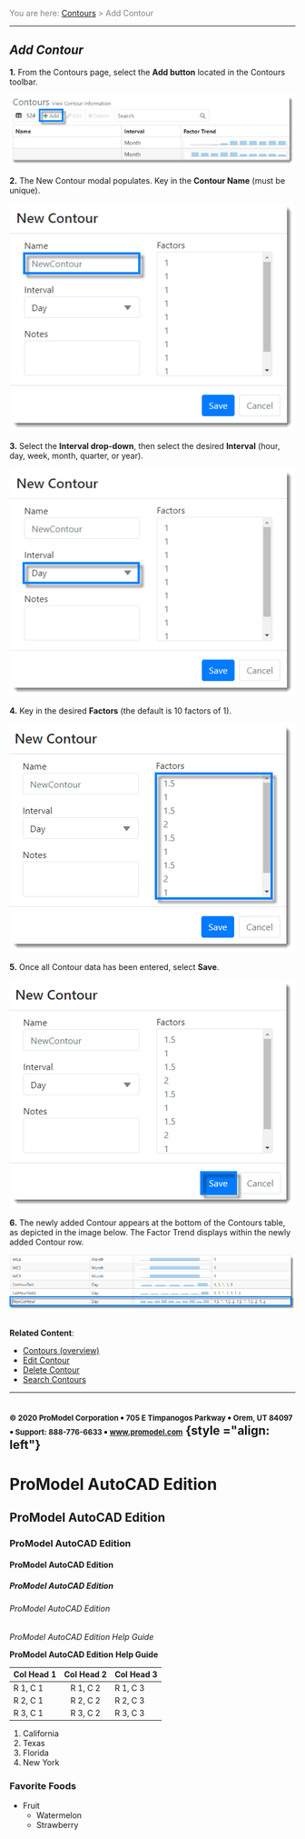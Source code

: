 ﻿
<span style="color:grey">
<span style="font-size:14px">

You are here: [Contours](C:/_git/ProModelAutodeskEdition/PorfolioSimulator.Help/wwwroot/Help/Docs/Contours/Contours.md) > Add Contour

</span>
</span></span>

----
## _**Add Contour**_ 
<span style="font-size:14px">

**1.** From the Contours page, select the **Add button** located in the Contours toolbar.

![Add Contour](AddBlue.png "Contours Table - Add Contour")

**2.** The New Contour modal populates. Key in the **Contour Name** (must be unique).

![Contour Name](NameBlue.png "New Contour Modal - Name")

**3.** Select the **Interval drop-down**, then select the desired **Interval** (hour, day, week, month, quarter, or year).

![Interval](IntervalBlue.png "New Contour Modal - Interval")

**4.** Key in the desired **Factors** (the default is 10 factors of 1). 

![Factors](FactorsBlue.png "New Contour Modal - Factors")

**5.** Once all Contour data has been entered, select **Save**.

![Save](SaveBlue.png "New Contour Modal - Save")

**6.** The newly added Contour appears at the bottom of the Contours table, as depicted in the image below. The Factor Trend displays within the newly added Contour row.

![Updated Contours Table](ContourBlue.png "Updated Contours Table")

##
**Related Content**:
* [Contours (overview)](C:/_git/ProModelAutodeskEdition/PorfolioSimulator.Help/wwwroot/Help/Docs/Contours/Contours.md)
* [Edit Contour](C:/_git/ProModelAutodeskEdition/PorfolioSimulator.Help/wwwroot/Help/Docs/Contours/EditContour/EditContour.md)
* [Delete Contour](C:/_git/ProModelAutodeskEdition/PorfolioSimulator.Help/wwwroot/Help/Docs/Contours/DeleteContour/DeleteContour.md)
* [Search Contours](C:/_git/ProModelAutodeskEdition/PorfolioSimulator.Help/wwwroot/Help/Docs/Contours/SearchContours/SearchContours.md)

</span>

---

<span style="font-size:13px"> &copy; 2020 ProModel Corporation ![dot](dot1.png) 705 E Timpanogos Parkway ![dot](dot1.png) Orem, UT 84097 ![dot](dot1.png) Support: 888-776-6633 ![dot](dot1.png) www.promodel.com</span> {style ="align: left"}
---

# ProModel AutoCAD Edition
## ProModel AutoCAD Edition
### ProModel AutoCAD Edition
#### ProModel AutoCAD Edition
##### ProModel AutoCAD Edition
###### ProModel AutoCAD Edition


*ProModel AutoCAD Edition* _Help Guide_

**ProModel AutoCAD Edition** __Help Guide__

| Col Head 1 | Col Head 2 | Col Head 3 |
| ---------- |:----------:| ---------- |
| R 1, C 1   | R 1, C 2   | R 1, C 3   |
| R 2, C 1   | R 2, C 2   | R 2, C 3   |
| R 3, C 1   | R 3, C 2   | R 3, C 3   |

1. California
2. Texas
3. Florida
4. New York

### Favorite Foods
* Fruit
	* Watermelon
	* Strawberry